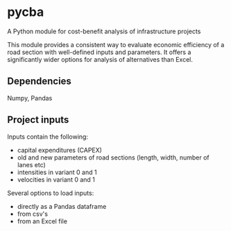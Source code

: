 # pycba
A Python module for cost-benefit analysis of infrastructure projects


This module provides a consistent way to evaluate economic efficiency
of a road section with well-defined inputs and parameters.
It offers a significantly wider options for analysis of alternatives
than Excel.


## Dependencies
Numpy, Pandas


## Project inputs
Inputs contain the following:
* capital expenditures (CAPEX)
* old and new parameters of road sections (length, width, number of lanes etc)
* intensities in variant 0 and 1
* velocities in variant 0 and 1

Several options to load inputs:
* directly as a Pandas dataframe
* from csv's
* from an Excel file


